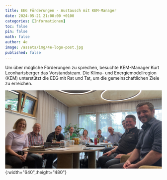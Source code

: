 ```yaml
---
title: EEG Förderungen - Austausch mit KEM-Manager
date: 2024-05-21 21:00:00 +0100
categories: [Informationen]
toc: false
pin: false
math: false
author: 4e
image: /assets/img/4e-logo-post.jpg
published: false
---
```


Um über mögliche Förderungen zu sprechen, besuchte KEM-Manager Kurt Leonhartsberger das Vorstandsteam. Die Klima- und Energiemodellregion (KEM) unterstützt die EEG mit Rat und Tat, um die gemeinschaftlichen Ziele zu erreichen.

![EEG Vorstand mit KEM Manager](/assets/img/kem-sitzung-foerderungen.jpg){:width="640",:height="480"}
